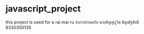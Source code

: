 # javascript_project
this project is used for a rai mai ru
ส่งการบ้านครับ นายธัญญ์ภูวิศ ธัญณัฐสิทธิ์ 6330300135

